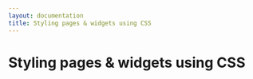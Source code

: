 ```yaml
---
layout: documentation
title: Styling pages & widgets using CSS
---
```


# Styling pages & widgets using CSS
